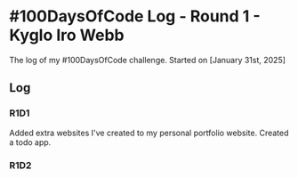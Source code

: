 # #100DaysOfCode Log - Round 1 - Kyglo Iro Webb

The log of my #100DaysOfCode challenge. Started on [January 31st, 2025]

## Log

### R1D1 
Added extra websites I've created to my personal portfolio website. Created a todo app.

### R1D2
